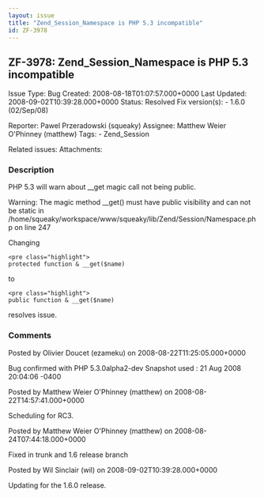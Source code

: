 ```yaml
---
layout: issue
title: "Zend_Session_Namespace is PHP 5.3 incompatible"
id: ZF-3978
---
```


ZF-3978: Zend\_Session\_Namespace is PHP 5.3 incompatible
---------------------------------------------------------

 Issue Type: Bug Created: 2008-08-18T01:07:57.000+0000 Last Updated: 2008-09-02T10:39:28.000+0000 Status: Resolved Fix version(s): - 1.6.0 (02/Sep/08)
 
 Reporter:  Pawel Przeradowski (squeaky)  Assignee:  Matthew Weier O'Phinney (matthew)  Tags: - Zend\_Session
 
 Related issues: 
 Attachments: 
### Description

PHP 5.3 will warn about \_\_get magic call not being public.

Warning: The magic method \_\_get() must have public visibility and can not be static in /home/squeaky/workspace/www/squeaky/lib/Zend/Session/Namespace.php on line 247

Changing

 
    <pre class="highlight">
    protected function & __get($name)


to

 
    <pre class="highlight">
    public function & __get($name)


resolves issue.

 

 

### Comments

Posted by Olivier Doucet (ezameku) on 2008-08-22T11:25:05.000+0000

Bug confirmed with PHP 5.3.0alpha2-dev Snapshot used : 21 Aug 2008 20:04:06 -0400

 

 

Posted by Matthew Weier O'Phinney (matthew) on 2008-08-22T14:57:41.000+0000

Scheduling for RC3.

 

 

Posted by Matthew Weier O'Phinney (matthew) on 2008-08-24T07:44:18.000+0000

Fixed in trunk and 1.6 release branch

 

 

Posted by Wil Sinclair (wil) on 2008-09-02T10:39:28.000+0000

Updating for the 1.6.0 release.

 

 